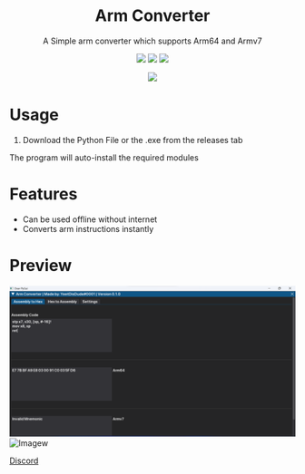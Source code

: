 
<h1 align="center">Arm Converter</h1>
<p align="center">A Simple arm converter which supports Arm64 and Armv7</p>

<p align="center">
  <a href=""><img src="https://img.shields.io/github/downloads/YeetDisDude/Arm-Converter/total.svg"></a>
  <a href=""><img src="https://img.shields.io/discord/1082866190097072158"></a>
  <a href=""><img src="https://img.shields.io/github/v/release/YeetDisDude/Arm-Converter"></a>
</p>
<p align="center">
  <a href=""><img src="https://img.shields.io/github/stars/YeetDisDude/Arm-Converter?style=social"></a>
</p>
  
# Usage
1. Download the Python File or the .exe from the releases tab

The program will auto-install the required modules

# Features
- Can be used offline without internet
- Converts arm instructions instantly

  
# Preview
![Image1](/Assets/1.png)
![Imagew](/Assets/w.png)

[Discord](https://discord.gg/wnr9ME7enQ)

